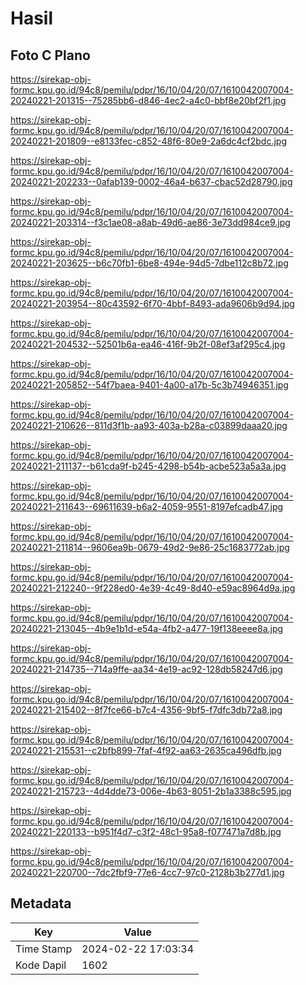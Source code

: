 # Hasil

## Foto C Plano

https://sirekap-obj-formc.kpu.go.id/94c8/pemilu/pdpr/16/10/04/20/07/1610042007004-20240221-201315--75285bb6-d846-4ec2-a4c0-bbf8e20bf2f1.jpg

https://sirekap-obj-formc.kpu.go.id/94c8/pemilu/pdpr/16/10/04/20/07/1610042007004-20240221-201809--e8133fec-c852-48f6-80e9-2a6dc4cf2bdc.jpg

https://sirekap-obj-formc.kpu.go.id/94c8/pemilu/pdpr/16/10/04/20/07/1610042007004-20240221-202233--0afab139-0002-46a4-b637-cbac52d28790.jpg

https://sirekap-obj-formc.kpu.go.id/94c8/pemilu/pdpr/16/10/04/20/07/1610042007004-20240221-203314--f3c1ae08-a8ab-49d6-ae86-3e73dd984ce9.jpg

https://sirekap-obj-formc.kpu.go.id/94c8/pemilu/pdpr/16/10/04/20/07/1610042007004-20240221-203625--b6c70fb1-6be8-494e-94d5-7dbe112c8b72.jpg

https://sirekap-obj-formc.kpu.go.id/94c8/pemilu/pdpr/16/10/04/20/07/1610042007004-20240221-203954--80c43592-6f70-4bbf-8493-ada9606b9d94.jpg

https://sirekap-obj-formc.kpu.go.id/94c8/pemilu/pdpr/16/10/04/20/07/1610042007004-20240221-204532--52501b6a-ea46-416f-9b2f-08ef3af295c4.jpg

https://sirekap-obj-formc.kpu.go.id/94c8/pemilu/pdpr/16/10/04/20/07/1610042007004-20240221-205852--54f7baea-9401-4a00-a17b-5c3b74946351.jpg

https://sirekap-obj-formc.kpu.go.id/94c8/pemilu/pdpr/16/10/04/20/07/1610042007004-20240221-210626--811d3f1b-aa93-403a-b28a-c03899daaa20.jpg

https://sirekap-obj-formc.kpu.go.id/94c8/pemilu/pdpr/16/10/04/20/07/1610042007004-20240221-211137--b61cda9f-b245-4298-b54b-acbe523a5a3a.jpg

https://sirekap-obj-formc.kpu.go.id/94c8/pemilu/pdpr/16/10/04/20/07/1610042007004-20240221-211643--69611639-b6a2-4059-9551-8197efcadb47.jpg

https://sirekap-obj-formc.kpu.go.id/94c8/pemilu/pdpr/16/10/04/20/07/1610042007004-20240221-211814--9606ea9b-0679-49d2-9e86-25c1683772ab.jpg

https://sirekap-obj-formc.kpu.go.id/94c8/pemilu/pdpr/16/10/04/20/07/1610042007004-20240221-212240--9f228ed0-4e39-4c49-8d40-e59ac8964d9a.jpg

https://sirekap-obj-formc.kpu.go.id/94c8/pemilu/pdpr/16/10/04/20/07/1610042007004-20240221-213045--4b9e1b1d-e54a-4fb2-a477-19f138eeee8a.jpg

https://sirekap-obj-formc.kpu.go.id/94c8/pemilu/pdpr/16/10/04/20/07/1610042007004-20240221-214735--714a9ffe-aa34-4e19-ac92-128db58247d6.jpg

https://sirekap-obj-formc.kpu.go.id/94c8/pemilu/pdpr/16/10/04/20/07/1610042007004-20240221-215402--8f7fce66-b7c4-4356-9bf5-f7dfc3db72a8.jpg

https://sirekap-obj-formc.kpu.go.id/94c8/pemilu/pdpr/16/10/04/20/07/1610042007004-20240221-215531--c2bfb899-7faf-4f92-aa63-2635ca496dfb.jpg

https://sirekap-obj-formc.kpu.go.id/94c8/pemilu/pdpr/16/10/04/20/07/1610042007004-20240221-215723--4d4dde73-006e-4b63-8051-2b1a3388c595.jpg

https://sirekap-obj-formc.kpu.go.id/94c8/pemilu/pdpr/16/10/04/20/07/1610042007004-20240221-220133--b951f4d7-c3f2-48c1-95a8-f077471a7d8b.jpg

https://sirekap-obj-formc.kpu.go.id/94c8/pemilu/pdpr/16/10/04/20/07/1610042007004-20240221-220700--7dc2fbf9-77e6-4cc7-97c0-2128b3b277d1.jpg


## Metadata

| Key        | Value               |
| ---------- | ------------------- |
| Time Stamp | 2024-02-22 17:03:34 |
| Kode Dapil | 1602                |



